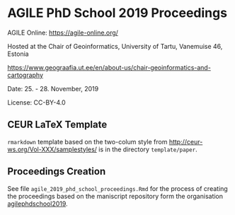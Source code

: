 # AGILE PhD School 2019 Proceedings

AGILE Online: https://agile-online.org/

Hosted at the Chair of Geoinformatics, University of Tartu, Vanemuise 46, Estonia

https://www.geograafia.ut.ee/en/about-us/chair-geoinformatics-and-cartography

Date: 25. - 28. November, 2019

License: CC-BY-4.0

## CEUR LaTeX Template

`rmarkdown` template based on the two-colum style from http://ceur-ws.org/Vol-XXX/samplestyles/ is in the directory `template/paper`.

## Proceedings Creation

See file `agile_2019_phd_school_proceedings.Rmd` for the process of creating the proceedings based on the maniscript repository form the organisation [agilephdschool2019](https://github.com/agilephdschool2019/).
